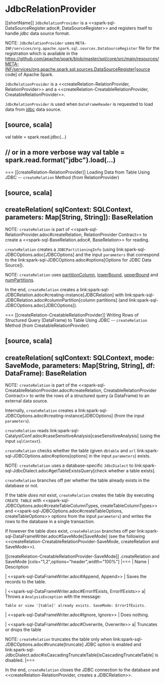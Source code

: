 # JdbcRelationProvider

[[shortName]]
`JdbcRelationProvider` is a <<spark-sql-DataSourceRegister.adoc#, DataSourceRegister>> and registers itself to handle *jdbc* data source format.

NOTE: `JdbcRelationProvider` uses `META-INF/services/org.apache.spark.sql.sources.DataSourceRegister` file for the registration which is available in the https://github.com/apache/spark/blob/master/sql/core/src/main/resources/META-INF/services/org.apache.spark.sql.sources.DataSourceRegister[source code] of Apache Spark.

`JdbcRelationProvider` is a <<createRelation-RelationProvider, RelationProvider>> and a <<createRelation-CreatableRelationProvider, CreatableRelationProvider>>.

`JdbcRelationProvider` is used when `DataFrameReader` is requested to load data from [jdbc](DataFrameReader.md#jdbc) data source.

[source, scala]
----
val table = spark.read.jdbc(...)

// or in a more verbose way
val table = spark.read.format("jdbc").load(...)
----

=== [[createRelation-RelationProvider]] Loading Data from Table Using JDBC -- `createRelation` Method (from RelationProvider)

[source, scala]
----
createRelation(
  sqlContext: SQLContext,
  parameters: Map[String, String]): BaseRelation
----

NOTE: `createRelation` is part of <<spark-sql-RelationProvider.adoc#createRelation, RelationProvider Contract>> to create a <<spark-sql-BaseRelation.adoc#, BaseRelation>> for reading.

`createRelation` creates a `JDBCPartitioningInfo` (using link:spark-sql-JDBCOptions.adoc[JDBCOptions] and the input `parameters` that correspond to the link:spark-sql-JDBCOptions.adoc#options[Options for JDBC Data Source]).

NOTE: `createRelation` uses [partitionColumn](DataFrameReader.md#partitionColumn), [lowerBound](DataFrameReader.md#lowerBound), [upperBound](DataFrameReader.md#upperBound) and [numPartitions](DataFrameReader.md#numPartitions).

In the end, `createRelation` creates a link:spark-sql-JDBCRelation.adoc#creating-instance[JDBCRelation] with link:spark-sql-JDBCRelation.adoc#columnPartition[column partitions] (and link:spark-sql-JDBCOptions.adoc[JDBCOptions]).

=== [[createRelation-CreatableRelationProvider]] Writing Rows of Structured Query (DataFrame) to Table Using JDBC -- `createRelation` Method (from CreatableRelationProvider)

[source, scala]
----
createRelation(
  sqlContext: SQLContext,
  mode: SaveMode,
  parameters: Map[String, String],
  df: DataFrame): BaseRelation
----

NOTE: `createRelation` is part of the <<spark-sql-CreatableRelationProvider.adoc#createRelation, CreatableRelationProvider Contract>> to write the rows of a structured query (a DataFrame) to an external data source.

Internally, `createRelation` creates a link:spark-sql-JDBCOptions.adoc#creating-instance[JDBCOptions] (from the input `parameters`).

`createRelation` reads link:spark-sql-CatalystConf.adoc#caseSensitiveAnalysis[caseSensitiveAnalysis] (using the input `sqlContext`).

`createRelation` checks whether the table (given `dbtable` and `url` link:spark-sql-JDBCOptions.adoc#options[options] in the input `parameters`) exists.

NOTE: `createRelation` uses a database-specific `JdbcDialect` to link:spark-sql-JdbcDialect.adoc#getTableExistsQuery[check whether a table exists].

`createRelation` branches off per whether the table already exists in the database or not.

If the table *does not* exist, `createRelation` creates the table (by executing `CREATE TABLE` with <<spark-sql-JDBCOptions.adoc#createTableColumnTypes, createTableColumnTypes>> and <<spark-sql-JDBCOptions.adoc#createTableOptions, createTableOptions>> options from the input `parameters`) and writes the rows to the database in a single transaction.

If however the table *does* exist, `createRelation` branches off per link:spark-sql-DataFrameWriter.adoc#SaveMode[SaveMode] (see the following <<createRelation-CreatableRelationProvider-SaveMode, createRelation and SaveMode>>).

[[createRelation-CreatableRelationProvider-SaveMode]]
.createRelation and SaveMode
[cols="1,2",options="header",width="100%"]
|===
| Name
| Description

| <<spark-sql-DataFrameWriter.adoc#Append, Append>>
| Saves the records to the table.

| <<spark-sql-DataFrameWriter.adoc#ErrorIfExists, ErrorIfExists>>
a| Throws a `AnalysisException` with the message:

```
Table or view '[table]' already exists. SaveMode: ErrorIfExists.
```

| <<spark-sql-DataFrameWriter.adoc#Ignore, Ignore>>
| Does nothing.

| <<spark-sql-DataFrameWriter.adoc#Overwrite, Overwrite>>
a| Truncates or drops the table

NOTE: `createRelation` truncates the table only when link:spark-sql-JDBCOptions.adoc#truncate[truncate] JDBC option is enabled and link:spark-sql-JdbcDialect.adoc#isCascadingTruncateTable[isCascadingTruncateTable] is disabled.
|===

In the end, `createRelation` closes the JDBC connection to the database and <<createRelation-RelationProvider, creates a JDBCRelation>>.
